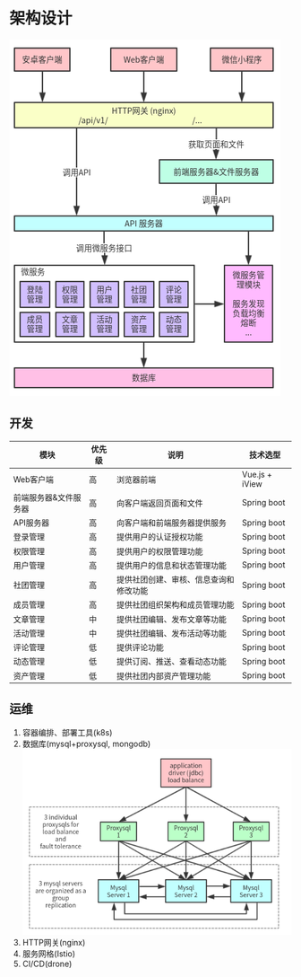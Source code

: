 # 架构设计

![架构图](./images/architecture.png)

## 开发

|模块|优先级|说明|技术选型|
|--|--|--|--|
|Web客户端|高|浏览器前端|Vue.js + iView|
|前端服务器&文件服务器|高|向客户端返回页面和文件|Spring boot|
|API服务器|高|向客户端和前端服务器提供服务|Spring boot|
|登录管理|高|提供用户的认证授权功能|Spring boot|
|权限管理|高|提供用户的权限管理功能|Spring boot|
|用户管理|高|提供用户的信息和状态管理功能|Spring boot|
|社团管理|高|提供社团创建、审核、信息查询和修改功能|Spring boot|
|成员管理|高|提供社团组织架构和成员管理功能|Spring boot|
|文章管理|中|提供社团编辑、发布文章等功能|Spring boot|
|活动管理|中|提供社团编辑、发布活动等功能|Spring boot|
|评论管理|低|提供评论功能|Spring boot|
|动态管理|低|提供订阅、推送、查看动态功能|Spring boot|
|资产管理|低|提供社团内部资产管理功能|Spring boot|

## 运维

1. 容器编排、部署工具(k8s)
2. 数据库(mysql+proxysql, mongodb)
   ![mysql](./images/mysql.png)
3. HTTP网关(nginx)
4. 服务网格(Istio)
5. CI/CD(drone)
